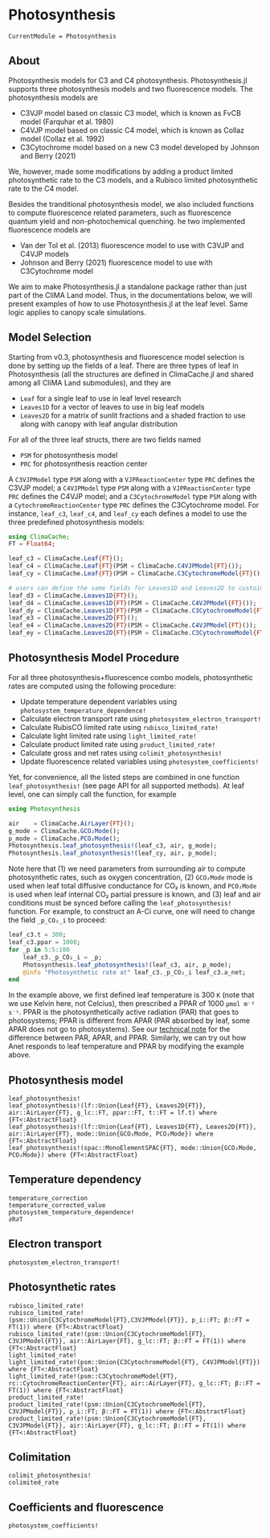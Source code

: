 # Photosynthesis

```@meta
CurrentModule = Photosynthesis
```

## About
Photosynthesis models for C3 and C4 photosynthesis. Photosynthesis.jl supports three photosynthesis models and two fluorescence models. The photosynthesis models are
- C3VJP model based on classic C3 model, which is known as FvCB model (Farquhar et al. 1980)
- C4VJP model based on classic C4 model, which is known as Collaz model (Collaz et al. 1992)
- C3Cytochrome model based on a new C3 model developed by Johnson and Berry (2021)

We, however, made some modifications by adding a product limited photosynthetic rate to the C3 models, and a Rubisco limited photosynthetic rate to the C4 model.

Besides the tranditional photosynthesis model, we also included functions to compute fluorescence related parameters, such as fluorescence quantum yield and non-photochemical quenching. he two implemented fluorescence models are
- Van der Tol et al. (2013) fluorescence model to use with C3VJP and C4VJP models
- Johnson and Berry (2021) fluorescence model to use with C3Cytochrome model

We aim to make Photosynthesis.jl a standalone package rather than just part of the CliMA Land model. Thus, in the documentations below, we will present examples of how to use Photosynthesis.jl at the leaf level. Same logic applies to canopy scale simulations.


## Model Selection
Starting from v0.3, photosynthesis and fluorescence model selection is done by setting up the fields of a leaf. There are three types of leaf in Photosynthesis (all the structures are defined in ClimaCache.jl and shared among all CliMA Land submodules), and they are
- `Leaf` for a single leaf to use in leaf level research
- `Leaves1D` for a vector of leaves to use in big leaf models
- `Leaves2D` for a matrix of sunlit fractions and a shaded fraction to use along with canopy with leaf angular distribution

For all of the three leaf structs, there are two fields named
- `PSM` for photosynthesis model
- `PRC` for photosynthesis reaction center

A `C3VJPModel` type `PSM` along with a `VJPReactionCenter` type `PRC` defines the C3VJP model; a `C4VJPModel` type `PSM` along with a `VJPReactionCenter` type `PRC` defines the C4VJP model; and a `C3CytochromeModel` type `PSM` along with a `CytochromeReactionCenter` type `PRC` defines the C3Cytochrome model. For instance, `leaf_c3`, `leaf_c4`, and `leaf_cy` each defines a model to use the three predefined photosynthesis models:
```julia
using ClimaCache;
FT = Float64;

leaf_c3 = ClimaCache.Leaf{FT}();
leaf_c4 = ClimaCache.Leaf{FT}(PSM = ClimaCache.C4VJPModel{FT}());
leaf_cy = ClimaCache.Leaf{FT}(PSM = ClimaCache.C3CytochromeModel{FT}(), PRC = ClimaCache.CytochromeReactionCenter{FT}());

# users can define the same fields for Leaves1D and Leaves2D to custoimize photosynthesis model
leaf_d3 = ClimaCache.Leaves1D{FT}();
leaf_d4 = ClimaCache.Leaves1D{FT}(PSM = ClimaCache.C4VJPModel{FT}());
leaf_dy = ClimaCache.Leaves1D{FT}(PSM = ClimaCache.C3CytochromeModel{FT}(), PRC = ClimaCache.CytochromeReactionCenter{FT}());
leaf_e3 = ClimaCache.Leaves2D{FT}();
leaf_e4 = ClimaCache.Leaves2D{FT}(PSM = ClimaCache.C4VJPModel{FT}());
leaf_ey = ClimaCache.Leaves2D{FT}(PSM = ClimaCache.C3CytochromeModel{FT}(), PRC = ClimaCache.CytochromeReactionCenter{FT}());
```


## Photosynthesis Model Procedure
For all three photosynthesis+fluorescence combo models, photosynthetic rates are computed using the following procedure:
- Update temperature dependent variables using `photosystem_temperature_dependence!`
- Calculate electron transport rate using `photosystem_electron_transport!`
- Calculate RubisCO limited rate using `rubisco_limited_rate!`
- Calculate light limited rate using `light_limited_rate!`
- Calculate product limited rate using `product_limited_rate!`
- Calculate gross and net rates using `colimit_photosynthesis!`
- Update fluorescence related variables using `photosystem_coefficients!`

Yet, for convenience, all the listed steps are combined in one function `leaf_photosynthesis!` (see page API for all supported methods). At leaf level, one can simply call the function, for example
```julia
using Photosynthesis

air    = ClimaCache.AirLayer{FT}();
g_mode = ClimaCache.GCO₂Mode();
p_mode = ClimaCache.PCO₂Mode();
Photosynthesis.leaf_photosynthesis!(leaf_c3, air, g_mode);
Photosynthesis.leaf_photosynthesis!(leaf_cy, air, p_mode);
```

Note here that (1) we need parameters from surrounding air to compute photosynthetic rates, such as oxygen concentration, (2) `GCO₂Mode` mode is used when leaf total diffusive conductance for CO₂ is known, and `PCO₂Mode` is used when leaf internal CO₂ partial pressure is known, and (3) leaf and air conditions must be synced before calling the `leaf_photosynthesis!` function. For example, to construct an A-Ci curve, one will need to change the field `_p_CO₂_i` to proceed:
```julia
leaf_c3.t = 300;
leaf_c3.ppar = 1000;
for _p in 5:5:100
    leaf_c3._p_CO₂_i = _p;
    Photosynthesis.leaf_photosynthesis!(leaf_c3, air, p_mode);
    @info "Photosynthetic rate at" leaf_c3._p_CO₂_i leaf_c3.a_net;
end
```

In the example above, we first defined leaf temperature is 300 `K` (note that we use Kelvin here, not Celcius), then prescribed a PPAR of 1000 `μmol m⁻² s⁻¹`. PPAR is the photosynthetically active radiation (PAR) that goes to photosystems; PPAR is different from APAR (PAR absorbed by leaf, some APAR does not go to photosystems). See our [technical note](https://doi.org/10.5194/bg-2022-172) for the difference between PAR, APAR, and PPAR. Similarly, we can try out how Anet responds to leaf temperature and PPAR by modifying the example above.


## Photosynthesis model
```@docs
leaf_photosynthesis!
leaf_photosynthesis!(lf::Union{Leaf{FT}, Leaves2D{FT}}, air::AirLayer{FT}, g_lc::FT, ppar::FT, t::FT = lf.t) where {FT<:AbstractFloat}
leaf_photosynthesis!(lf::Union{Leaf{FT}, Leaves1D{FT}, Leaves2D{FT}}, air::AirLayer{FT}, mode::Union{GCO₂Mode, PCO₂Mode}) where {FT<:AbstractFloat}
leaf_photosynthesis!(spac::MonoElementSPAC{FT}, mode::Union{GCO₂Mode, PCO₂Mode}) where {FT<:AbstractFloat}
```


## Temperature dependency
```@docs
temperature_correction
temperature_corrected_value
photosystem_temperature_dependence!
∂R∂T
```


## Electron transport
```@docs
photosystem_electron_transport!
```


## Photosynthetic rates
```@docs
rubisco_limited_rate!
rubisco_limited_rate!(psm::Union{C3CytochromeModel{FT},C3VJPModel{FT}}, p_i::FT; β::FT = FT(1)) where {FT<:AbstractFloat}
rubisco_limited_rate!(psm::Union{C3CytochromeModel{FT}, C3VJPModel{FT}}, air::AirLayer{FT}, g_lc::FT; β::FT = FT(1)) where {FT<:AbstractFloat}
light_limited_rate!
light_limited_rate!(psm::Union{C3CytochromeModel{FT}, C4VJPModel{FT}}) where {FT<:AbstractFloat}
light_limited_rate!(psm::C3CytochromeModel{FT}, rc::CytochromeReactionCenter{FT}, air::AirLayer{FT}, g_lc::FT; β::FT = FT(1)) where {FT<:AbstractFloat}
product_limited_rate!
product_limited_rate!(psm::Union{C3CytochromeModel{FT}, C3VJPModel{FT}}, p_i::FT; β::FT = FT(1)) where {FT<:AbstractFloat}
product_limited_rate!(psm::Union{C3CytochromeModel{FT}, C3VJPModel{FT}}, air::AirLayer{FT}, g_lc::FT; β::FT = FT(1)) where {FT<:AbstractFloat}
```


## Colimitation
```@docs
colimit_photosynthesis!
colimited_rate
```


## Coefficients and fluorescence
```@docs
photosystem_coefficients!
```
